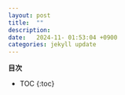 ```yaml
---
layout: post
title:  ""
description:  
date:   2024-11- 01:53:04 +0900
categories: jekyll update
---
```



**目次**
* TOC
{:toc}


